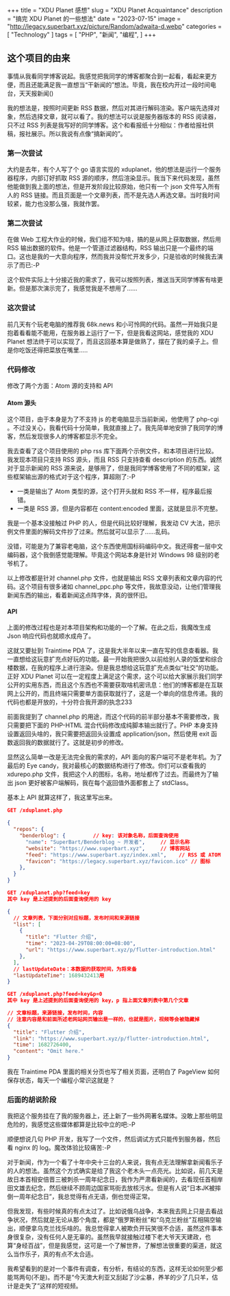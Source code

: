 +++
title = "XDU Planet 感想"
slug = "XDU Planet Acquaintance"
description = "搞完 XDU Planet 的一些想法"
date = "2023-07-15"
image = "http://legacy.superbart.xyz/picture/Random/adwaita-d.webp"
categories = [
    "Technology"
]
tags = [
    "PHP",
    "新闻",
    "编程",
]
+++


## 这个项目的由来
事情从我看同学博客说起。我感觉把我同学的博客都聚合到一起看，看起来更方便，而且还能满足我一直想当“干新闻的”想法。毕竟，我在校内开过一段时间电台，天天报新闻()

我的想法是，按照时间更新 RSS 数据，然后对其进行解码渲染。客户端先选择对象，然后选择文章，就可以看了。我的想法可以说是服务器版本的 RSS 阅读器，只不过 RSS 列表是我写好的同学博客。这个和看报纸十分相似：作者给报社供稿，报社展示。所以我说有点像“搞新闻的”。

### 第一次尝试
大约是去年，有个人写了个 go 语言实现的 xduplanet，他的想法是运行一个服务器程序，内部订好抓取 RSS 源的顺序，然后渲染显示。我当下来代码发现，虽然他能做到我上面的想法，但是开发阶段比较原始，他只有一个 json 文件写入所有人的 RSS 链接。而且页面是一个文章列表，而不是先选人再选文章。当时我时间较紧，能力也没那么强，我就作罢。

### 第二次尝试
在做 Web 工程大作业的时候，我们组不知为啥，搞的是从网上获取数据，然后用 RSS 输出数据的软件。他是一个管道过滤器结构，RSS 输出只是一个最终的端口。这也是我的一大意向程序，然而我并没帮忙开发多少，只是验收的时候我去演示了而已:-P

这个软件实际上十分接近我的需求了，我可以按照列表，推送当天同学博客有啥更新。但是那次演示完了，我感觉我是不想用了……

### 这次尝试
前几天有个玩老电脑的推荐我 68k.news 和小可怜网的代码。虽然一开始我只是抱着看看能不能用，在服务器上运行了一下，但是我看这网站，感觉我的 XDU Planet 想法终于可以实现了，而且这回基本算是做熟了，摆在了我的桌子上。但是你吃饭还得把菜放在嘴里.....

### 代码修改

修改了两个方面：Atom 源的支持和 API

#### Atom 源头
这个项目，由于本身是为了不支持 js 的老电脑显示当前新闻，他使用了 php-cgi 。不过没关心，我看代码十分简单，我就直接上了。我先简单地安排了我同学的博客，然后发现很多人的博客都显示不完全。

我去查看了这个项目使用的 php rss 库下面两个示例文件，和本项目进行比较。我发现本项目只支持 RSS 源头，而且 RSS 只支持查看 description 的东西。诚然对于显示新闻的 RSS 源来说，是够用了，但是我同学博客使用了不同的框架，这些框架输出源的格式对于这个程序，算超刚了:-P

 - 一类是输出了 Atom 类型的源，这个打开头就和 RSS 不一样，程序最后报错。
 - 一类是 RSS 源，但是内容都在 content:encoded 里面，这就是显示不完整。

我是一个基本没接触过 PHP 的人，但是代码比较好理解，我发动 CV 大法，把示例文件里面的解码文件抄了过来。然后就可以显示了……乱码。

没错，可能是为了兼容老电脑，这个东西使用国标码编码中文。我还得套一层中文编码器，这个我倒感觉能理解。毕竟这个网站本身是针对 Windows 98 级别的老爷机了。

以上修改都是针对 channel.php 文件，也就是输出 RSS 文章列表和文章内容的代码。这个项目有很多诸如 channel_ppc.php 等文件，我故意没动，让他们管理我新闻东西的输出，看着新闻这点阵字体，真的很怀旧。

#### API
上面的修改过程也是对本项目架构和功能的一个了解。在此之后，我魔改生成 Json 响应代码也就顺水成舟了。

这就又要扯到 Traintime PDA 了，这是我大半年以来一直在写的信息查看器。我一直想给这玩意扩充点好玩的功能。最一开始我把很久以前给别人录的饭堂和综合楼数据，在我的程序上进行渲染。但是我总想给这玩意扩充点类似“社交”的功能。正好 XDU Planet 可以在一定程度上满足这个需求，这个可以给大家展示我们同学公开的实用东西，而且这个东西也不需要获取啥机密讯息：他们的博客都是在互联网上公开的，而且终端只需要单方面获取就行了，这是一个单向的信息传递。我的代码也都是开放的，十分符合我开源的执念233

前面我提到了 channel.php 的用途，而这个代码的前半部分基本不需要修改，我只需要把下面的 PHP-HTML 混合代码修改成纯脚本输出就行了。PHP 本身支持设置返回头啥的，我只需要把返回头设置成 application/json，然后使用 exit 函数返回我的数据就行了。这就是初步的修改。

显然这么简单一改是无法完全我的需求的，API 面向的客户端可不是老年机。为了最后的 Eye candy，我对最核心的数据结构进行了修改。你们可以查看我的 xdurepo.php 文件，我把这个人的图标，名称，地址都传了过去。而最终为了输出 json 更好被客户端解码，我在每个返回值外面都套上了 stdClass。

基本上 API 就算这样了，我这里写出来。

```json
GET /xduplanet.php

{
  "repos": {
    "benderblog": {         // key: 该对象名称，后面查询使用
      "name": "SuperBart/Benderblog ~ 开发者",     // 显示名称
      "website": "https://www.superbart.xyz",     // 博客网站
      "feed": "https://www.superbart.xyz/index.xml",    // RSS 或 ATOM 源头
      "favicon": "https://legacy.superbart.xyz/favicon.ico" // 图标
    },
  }
}
```

```json
GET /xduplanet.php?feed=key
其中 key 是上述提到的后面查询使用的 key

{
  // 文章列表，下面分别对应标题，发布时间和来源链接
  "list": [
    {
      "title": "Flutter 介绍",
      "time": "2023-04-29T08:00:00+08:00",
      "url": "https://www.superbart.xyz/p/flutter-introduction.html"
    },
  ],
  // lastUpdateDate：本数据的获取时间，为将来备
  "lastUpdateTime": 1689432413用
}
```

```json
GET /xduplanet.php?feed=key&p=0
其中 key 是上述提到的后面查询使用的 key，p 指上面文章列表中第几个文章

// 文章标题，来源链接，发布时间，内容
// 注意内容是和前面所述老网站网页输出是一样的，也就是图片，视频等会被隐藏掉
{
  "title": "Flutter 介绍",
  "link": "https://www.superbart.xyz/p/flutter-introduction.html",
  "time": 1682726400,
  "content": "Omit here."
}
```
我在 Traintime PDA 里面的相关分页也写了相关页面，还明白了 PageView 如何保存状态，每天一个编程小常识这就是？

### 后面的胡说阶段

我把这个服务挂在了我的服务器上，还上新了一些外网著名媒体。没敢上那些明显危险的，我感觉这些媒体都算是比较中立的吧:-P

顺便想说几句 PHP 开发，我写了一个文件，然后调试方式只能传到服务器，然后看 nginx 的 log。魔改体验比较痛苦:-P

对于新闻，作为一个看了十年中央十三台的人来说，我有点无法理解拿新闻看乐子的人的想法。虽然这个方式确实是给了我这个老木头一点亮光。比如说，前几天是故日本首相安倍晋三被刺杀一周年纪念日，我作为严肃看新闻的，去看现任首相岸田文雄去纪念，然后继续不顾周边国家骂街去放核污水。但是有人说“日本JK被摔倒一周年纪念日”，我总觉得有点无语，倒也觉得正常。

但我发现，有些时候真的有点太过了。比如说俄乌战争，本来我去网上只是去看战争状况，然后就是无论从那个角度，都是“俄罗斯粉丝”和“乌克兰粉丝”互相隔空输出，顺便拿乌克兰找乐啥的。我总觉得拿人被欺负开玩笑很不合适，虽然这件事本身很复杂，没有任何人是无辜的。虽然我早就接触过楼下老大爷天天建政，也算“身经百战”，但是我感觉，这可是一个了解世界，了解想法很重要的渠道，就这么当作乐子，真的有点不太合适。

我希望看到的是对一个事件有调查，有分析，有结论的东西，这样无论如何至少都能骂两句(不是)。而不是“今天澳大利亚又刮起了沙尘暴，养羊的少了几只羊，估计是走失了”这样的短视频。
